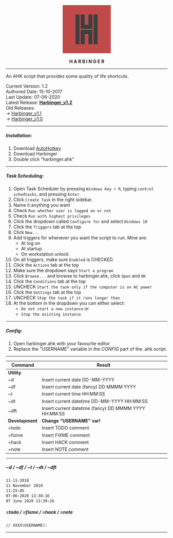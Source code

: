 <p align="center">
  <img width="150" height="auto" src="harbinger.png">
</p>

<p align="center"><b>H A R B I N G E R</b></p>

---

An AHK script that provides some quality of life shortcuts.

Current Version: 1.2
<br>
Authored Date: 15-10-2017
<br>
Last Update: 07-06-2020
<br>
Latest Release: <a href="https://github.com/tdwoodman/harbinger/releases" target="_blank"><b>Harbinger_v1.2</b></a>
<br>
Old Releases:
<br>
-> <a href="https://github.com/turbits/harbinger/releases/tag/v1.1" target="_blank">Harbinger_v1.1</a>
<br>
-> <a href="https://github.com/turbits/harbinger/releases/tag/v1.0" target="_blank">Harbinger_v1.0</a>

---

##### Installation:

1. Download <a href="https://autohotkey.com/" target="_blank">AutoHotkey</a>
2. Download Harbinger
3. Double click "harbinger.ahk"

---

##### Task Scheduling:
1. Open Task Scheduler by pressing `Windows Key + R`, typing `control schedtasks`, and pressing `Enter`.
2. Click `Create Task` in the right sidebar.
3. Name it anything you want
4. Check `Run whether user is logged on or not`
5. Check `Run with highest privileges`
6. Click the dropdown called `Configure for` and select `Windows 10`
7. Click the `Triggers` tab at the top
8. Click `New...`
9. Add triggers for whenever you want the script to run. Mine are:
    - At log on
    - At startup
    - On workstation unlock
10. On all triggers, make sure `Enabled` is CHECKED.
11. Click the `Actions` tab at the top
12. Make sure the dropdown says `Start a program`
13. Click `Browse...` and browse to harbinger.ahk, click `Open` and `OK`
14. Click the `Conditions` tab at the top
15. UNCHECK `Start the task only if the computer is on AC power`
16. Click the `Settings` tab at the top
17. UNCHECK `Stop the task if it runs longer than`
18. At the bottom in the dropdown you can either select:
    - `Do not start a new instance` or
    - `Stop the existing instance`

---

##### Config:

1. Open harbinger.ahk with your favourite editor
2. Replace the "USERNAME" variable in the *CONFIG* part of the .ahk script.

---

Command | Result
---- | ----
**Utility** |
~d | Insert current date DD-MM-YYYY
~df | Insert current date (fancy) DD MMMM YYYY
~t | Insert current time HH:MM:SS
~dt | Insert current datetime DD-MM-YYYY HH:MM:SS
~dft | Insert current datetime (fancy) DD MMMM YYYY HH:MM:SS
**Development** | **Change "USERNAME" var!**
=todo | Insert TODO comment
=fixme | Insert FIXME comment
=hack | Insert HACK comment
=note | Insert NOTE comment

---

##### ~d / ~df / ~t / ~dt / ~dft
```
11-11-2018
11 November 2018
11:25:05
07-06-2020 13:38:16
07 June 2020 13:39:26
```

##### =todo / =fixme / =hack / =note
```
// XXXX(USERNAME):
```

---
